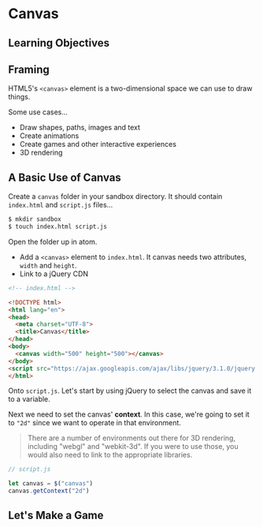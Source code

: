 # Canvas

## Learning Objectives

## Framing

HTML5's `<canvas>` element is a two-dimensional space we can use to draw things.

Some use cases...

* Draw shapes, paths, images and text
* Create animations
* Create games and other interactive experiences
* 3D rendering

## A Basic Use of Canvas

Create a `canvas` folder in your sandbox directory. It should contain `index.html` and `script.js` files...

```bash
$ mkdir sandbox
$ touch index.html script.js
```

Open the folder up in atom.
* Add a `<canvas>` element to `index.html`. It canvas needs two attributes, `width` and `height`.
* Link to a jQuery CDN

```html
<!-- index.html -->

<!DOCTYPE html>
<html lang="en">
<head>
  <meta charset="UTF-8">
  <title>Canvas</title>
</head>
<body>
  <canvas width="500" height="500"></canvas>
</body>
<script src="https://ajax.googleapis.com/ajax/libs/jquery/3.1.0/jquery.min.js"></script>
</html>
```

Onto `script.js`. Let's start by using jQuery to select the canvas and save it to a variable.

Next we need to set the canvas' **context**. In this case, we're going to set it to `"2d"` since we want to operate in that environment.

> There are a number of environments out there for 3D rendering, including "webgl" and "webkit-3d". If you were to use those, you would also need to link to the appropriate libraries.

```js
// script.js

let canvas = $("canvas")
canvas.getContext("2d")
```

## Let's Make a Game

<!-- TODOs -->
  <!-- Basic one/two-line definition -->
  <!-- Why would you use this for things that don't require canvas? -->
